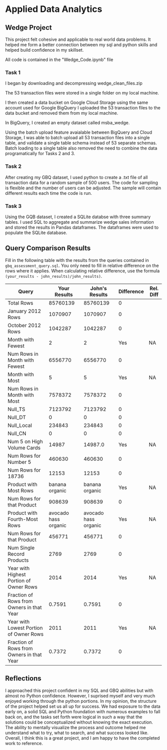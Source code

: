 
# Applied Data Analytics

## Wedge Project

This project felt cohesive and applicable to real world data problems.  It helped me form a better connection between my sql and python skills and helped build confidence in my skillset.

All code is contained in the "Wedge_Code.ipynb" file

### Task 1

I began by downloading and decompressing wedge_clean_files.zip

The 53 transaction files were stored in a single folder on my local machine. 

I then created a data bucket on Google Cloud Storage using the same account used for Google BigQuery
I uploaded the 53 transaction files to the data bucket and removed them from my local machine. 

In BigQuery, I created an empty dataset called msba_wedge.

Using the batch upload feature avaialable between BigQuery and Cloud Storage, I was able to batch upload all 53 transaction files into a single table, and validate a single table schema instead of 53 separate schemas. Batch loading to a single table also removed the need to combine the data programatically for Tasks 2 and 3. 


### Task 2

After creating my GBQ dataset, I used python to create a .txt file of all transaction data for a random sample of 500 users. 
The code for sampling is flexible and the number of users can be adjusted. The sample will contain different results each time the code is run. 


### Task 3

Using the GQB dataset, I created a SQLite databse with three summary tables. I used SQL to aggregate and summarize wedge sales information and stored the results in Pandas dataframes. The dataframes were used to populate the SQLite database. 


## Query Comparison Results

Fill in the following table with the results from the 
queries contained in `gbq_assessment_query.sql`. You only
need to fill in relative difference on the rows where it applies. 
When calculating relative difference, use the formula 
` (your_results - john_results)/john_results)`. 



|  Query  |  Your Results  |  John's Results | Difference | Rel. Diff | 
|---|---|---|---|---|
| Total Rows  |85760139|85760139|  0|   |
| January 2012 Rows  |1070907| 1070907| 0  |   |
| October 2012 Rows  |1042287|1042287| 0  |   |
| Month with Fewest  |2|2| Yes  | NA  |
| Num Rows in Month with Fewest  |6556770|6556770|0|   |
| Month with Most  |5|5|Yes| NA  |
| Num Rows in Month with Most  |7578372|7578372|0|   |
| Null_TS  |7123792|7123792|0|   |
| Null_DT  |0|0|0|   |
| Null_Local  |234843|234843|0|   |
| Null_CN  |0|0|0|   |
| Num 5 on High Volume Cards  |14987|14987.0| Yes| NA  |
|  Num Rows for Number 5 |460630|460630|0|   |
| Num Rows for 18736  |12153|12153|0|   |
| Product with Most Rows  |banana organic|banana organic| Yes| NA  |
| Num Rows for that Product  |908639|908639|0|   |
| Product with Fourth-Most Rows  |avocado hass organic|avocado hass organic| Yes| NA  |
| Num Rows for that Product  |456771|456771|0|   |
| Num Single Record Products  |2769|2769|0|   |
| Year with Highest Portion of Owner Rows  |2014|2014| Yes | NA |
| Fraction of Rows from Owners in that Year  |0.7591|0.7591|0|   |
| Year with Lowest Portion of Owner Rows  |2011|2011| Yes| NA |
| Fraction of Rows from Owners in that Year  |0.7372|0.7372|0|   |

## Reflections

I approached this project confident in my SQL and GBQ abilities but with almost no Python confidence. However, I suprised myself and very much enjoyed working through the python portions.  In my opinion, the structure of the project helped set us all up for success. We had exposure to the data early on, a solid SQL and Python foundation with numerous examples to fall back on, and the tasks set forth were logical in such a way that the solutions could be conceptualized without knowing the exact execution. The ability to mentally visualize the process and outcome helped me understand what to try, what to search, and what success looked like. Overall, I think this is a great project, and I am happy to have the completed work to reference. 

<!-- I'd love to get 100-200 words on your experience doing the Wedge Project --> 
